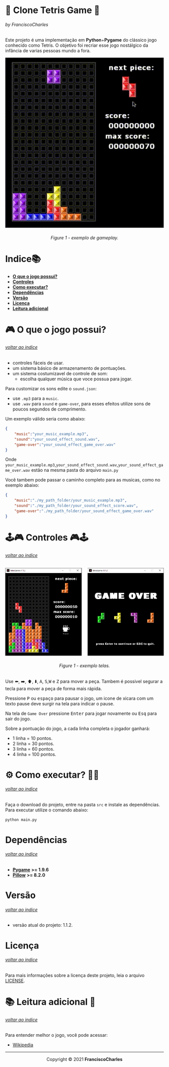 <p align="center">
  <h1>🧠 Clone Tetris Game 🧠</h1>
  <h6>by <i>FranciscoCharles</i></h6>
</p>
<p align="justify">

Este projeto é uma implementação em **Python**+**Pygame** do clássico jogo conhecido como Tetris. O objetivo 
foi recriar esse jogo nostálgico da infância de varias pessoas mundo a fora.

</p>

<div align="center">
    <img src="./src/images/gameplay.gif" width="600">
    <br>
    <h6>
        Figure 1 - exemplo de gameplay.
    </h6>  
</div>

# <a name=index>Indice📚</a>
- [**O que o jogo possui?**](#o_que_o_jogo_possui)
- [**Controles**](#controles)
- [**Como executar?**](#run)
- [**Dependências**](#dependencies)
- [**Versão**](#version)
- [**Licença**](#license)
- [**Leitura adicional**](#leitura_adicional)

# **<a name=o_que_o_jogo_possui>🎮 O que o jogo possui?</a>** <h6>[voltar ao indice](#index)</h6>

 - controles fáceis de usar.
 - um sistema básico de armazenamento de pontuações.
 - um sistema costumizavel de controle de som: 
    + escolha qualquer música que voce possua para jogar.

Para customizar os sons edite o `sound.json`:
  - use `.mp3` para a `music`.
  - use `.wav` para `sound` e `game-over`, para esses efeitos utilize sons de poucos segundos de comprimento.

Um exemplo válido seria como abaixo:
```json
{
    "music":"your_music_example.mp3",
    "sound":"your_sound_effect_sound.wav",
    "game-over":"your_sound_effect_game_over.wav"
}
```

Onde `your_music_example.mp3`,`your_sound_effect_sound.wav`,`your_sound_effect_game_over.wav` estão na mesma pasta do arquivo `main.py`

Você tambem pode passar o caminho completo para as musicas, como no exemplo abaixo:
```json
{
    "music":"./my_path_folder/your_music_example.mp3",
    "sound":"./my_path_folder/your_sound_effect_score.wav",
    "game-over":"./my_path_folder/your_sound_effect_game_over.wav"
}
```

# **<a name=controles>🕹️🎮 Controles 🎮🕹️</a>** <h6>[voltar ao indice](#index)</h6>

<div align="center">
    <img src="./src/images/gameplay.png" width="600">
    <br>
    <h6>
        Figure 1 - exemplo telas.
    </h6>  
</div>

Use :arrow_left:, :arrow_right:, :arrow_up:, :arrow_down:, <kbd>A</kbd>, <kbd>S</kbd>,<kbd>W</kbd> e <kbd>Z</kbd> para mover a peça. Tambem é possivel segurar a tecla para mover a peça de forma mais rápida.

Pressione <kbd>P</kbd> ou <kbd>espaço</kbd> para pausar o jogo, um icone de xicara com um texto pause deve surgir na tela para indicar o pause.

Na tela de `Game Over` pressione <kbd>Enter</kbd> para jogar novamente ou <kbd>Esq</kbd> para sair do jogo.

Sobre a pontuação do jogo, a cada linha completa o jogador ganhará:

+ 1 linha = 10 pontos.
+ 2 linha = 30 pontos.
+ 3 linha = 60 pontos.
+ 4 linha = 100 pontos.

# **<a name=run> ⚙️ Como executar? 🧠💭</a>** <h6>[voltar ao indice](#index)</h6>

 Faça o download do projeto, entre na pasta `src` e instale as dependências. Para executar utilize o comando abaixo:
 ```bash
 python main.py
 ```
# **<a name=dependencies>Dependências</a>**  <h6>[voltar ao indice](#index)</h6>

- [**Pygame**](https://pypi.org/project/pygame/) **>= 1.9.6**
- [**Pillow**](https://pypi.org/project/Pillow/) **>= 8.2.0**

# **<a name=version>Versão</a>**  <h6>[voltar ao indice](#index)</h6>
- versão atual do projeto: 1.1.2.

# **<a name=license>Licença</a>**  <h6>[voltar ao indice](#index)</h6>

Para mais informações sobre a licença deste projeto, leia o arquivo <a href="./LICENSE" title="go to license file">LICENSE</a>.

# **<a name=leitura_adicional>📚 Leitura adicional 🔎</a>**  <h6>[voltar ao indice](#index)</h6>
Para entender melhor o jogo, você pode acessar:
+ [Wikipedia](https://en.wikipedia.org/wiki/Tetris)
---
<p align="center">
    Copyright © 2021 <b>FranciscoCharles</b>
</p>